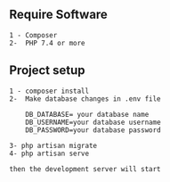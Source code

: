 
## Require Software
``````
1 - Composer
2-  PHP 7.4 or more

``````

## Project setup
``````
1 - composer install
2-  Make database changes in .env file

    DB_DATABASE= your database name
    DB_USERNAME=your database username
    DB_PASSWORD=your database password

3- php artisan migrate
4- php artisan serve

then the development server will start

``````
